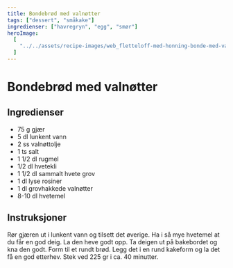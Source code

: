 ```yaml
---
title: Bondebrød med valnøtter
tags: ["dessert", "småkake"]
ingredienser: ["havregryn", "egg", "smør"]
heroImage:
  [
    "../../assets/recipe-images/web_fletteloff-med-honning-bonde-med-valnøtter.jpg",
  ]
---
```


# Bondebrød med valnøtter

## Ingredienser

- 75 g gjær
- 5 dl lunkent vann
- 2 ss valnøttolje
- 1 ts salt
- 1 1/2 dl rugmel
- 1/2 dl hvetekli
- 1 1/2 dl sammalt hvete grov
- 1 dl lyse rosiner
- 1 dl grovhakkede valnøtter
- 8-10 dl hvetemel

## Instruksjoner

Rør gjæren ut i lunkent vann og tilsett det øverige. Ha i så mye hvetemel at du får en god deig. La den heve godt opp. Ta deigen ut på bakebordet og kna den godt. Form til et rundt brød. Legg det i en rund kakeform og la det få en god etterhev. Stek ved 225 gr i ca. 40 minutter.

